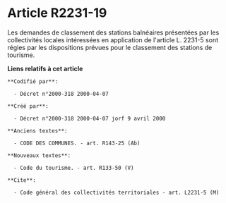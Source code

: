 # Article R2231-19

Les demandes de classement des stations balnéaires présentées par les collectivités locales intéressées en application de
l'article L. 2231-5 sont régies par les dispositions prévues pour le classement des stations de tourisme.

**Liens relatifs à cet article**

	**Codifié par**:

	  - Décret n°2000-318 2000-04-07

	**Créé par**:

	  - Décret n°2000-318 2000-04-07 jorf 9 avril 2000

	**Anciens textes**:

	  - CODE DES COMMUNES. - art. R143-25 (Ab)

	**Nouveaux textes**:

	  - Code du tourisme. - art. R133-50 (V)

	**Cite**:

	  - Code général des collectivités territoriales - art. L2231-5 (M)
